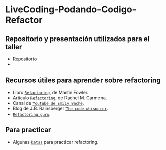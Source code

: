 # LiveCoding-Podando-Codigo-Refactor

## Repositorio y presentación utilizados para el taller
- [Repositorio](https://github.com/conchaasensio/tennis-refactoring-kata-livecoding)
- 

## Recursos útiles para aprender sobre refactoring
- Libro [```Refactoring```](https://martinfowler.com/books/refactoring.html), de Martin Fowler.
- Artículo [```Refactoring```](https://rachelcarmena.github.io/2019/04/13/refactoring.html), de Rachel M. Carmena.
- Canal de [```Youtube de Emily Bache```](https://www.youtube.com/@EmilyBache-tech-coach).
- Blog de J.B. Rainsberger [```The code whisperer```](https://blog.thecodewhisperer.com/).
- [```Refactoring guru```](https://refactoring.guru/es). 

## Para practicar
- Algunas [```katas```](https://understandlegacycode.com/blog/5-coding-exercises-to-practice-refactoring-legacy-code/) para practicar refactoring.

